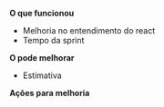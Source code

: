 **O que funcionou**  
- Melhoria no entendimento do react 
- Tempo da sprint

  
**O pode melhorar**  
- Estimativa
  
**Ações para melhoria**    

